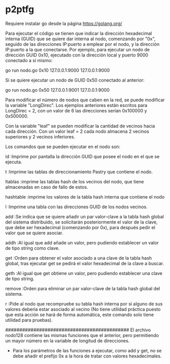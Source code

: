 # p2ptfg

Requiere instalar go desde la página https://golang.org/

Para ejecutar el código se tienen que indicar la dirección hexadecimal interna (GUID) que se quiere dar interna al nodo, comenzando por "0x", seguido de las direcciones IP:puerto a emplear por el nodo, y la dirección IP:puerto a la que conectarse.
Por ejemplo, para ejecutar un nodo de dirección GUID 0x10, ejecutado con la dirección local y puerto 9000 conectado a sí mismo:

go run nodo.go 0x10 127.0.0.1:9000 127.0.0.1:9000

Si se quiere ejecutar un nodo de GUID 0x50 conectado al anterior:

go run nodo.go 0x50 127.0.0.1:9001 127.0.0.1:9000



Para modificar el número de nodos que caben en la red, se puede modificar la variable "LongDirec".
Los ejemplos anteriores están escritos para LongDirec = 2, con un valor de 6 las direcciones serían 0x100000 y 0x500000.

Con la variable "leaf" se pueden modificar la cantidad de vecinos hacia cada dirección. Con un valor leaf = 2 cada nodo almacena 2 vecinos superiores y 2 vecinos inferiores.



Los comandos que se pueden ejecutar en el nodo son:

id :Imprime por pantalla la dirección GUID que posee el nodo en el que se ejecuta.

t :Imprime las tablas de direccionamiento Pastry que contiene el nodo.

ltablas :imprime las tablas hash de los vecinos del nodo, que tiene almacenadas en caso de fallo de estos.

hashtable :imprime los valores de la tabla hash interna que contiene el nodo

l :Imprime una tabla con las direcciones GUID de los nodos vecinos.

add :Se indica que se quiere añadir un par valor-clave a la tabla hash global del sistema distribuido, se solicitarán posteriormente el valor de la clave, que debe ser hexadecimal (comenzando por 0x), para después pedir el valor que se quiere asociar.

addh :Al igual que add añade un valor, pero pudiendo establecer un valor de tipo string como clave.

get :Orden para obtener el valor asociado a una clave de la tabla hash global, tras ejecutar get se pedirá el valor hexadecimal de la clave a buscar.

geth :Al igual que get obtiene un valor, pero pudiendo establecer una clave de tipo string.

remove :Orden para eliminar un par valor-clave de la tabla hash global del sistema.

r :Pide al nodo que recompruebe su tabla hash interna por si alguno de sus valores debería estar asociado al vecino (No tiene utilidad práctica puesto que esta acción se hará de forma automática, este comando solo tiene utilidad para pruebas).



############################################
El archivo nodo128 contiene las mismas funciones que el anterior, pero permitiendo un mayor número en la variable de longitud de direcciones.

- Para los parámetros de las funciones a ejecutar, como add y get, no se debe añadir el prefijo 0x a la hora de tratar con valores hexadecimales.
